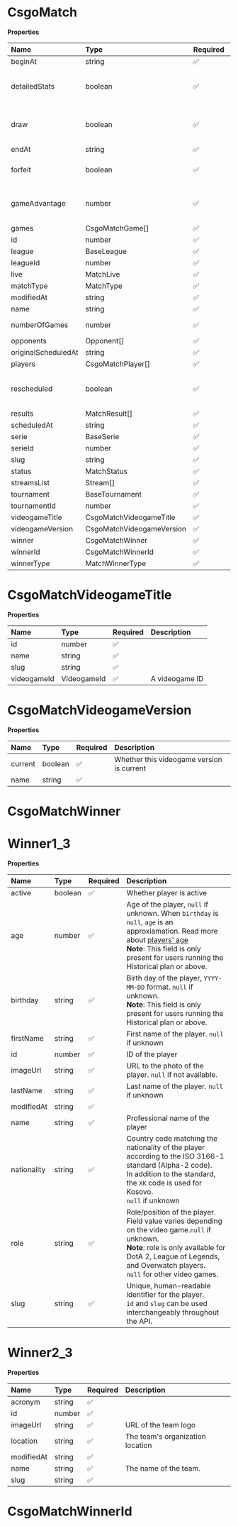 # CsgoMatch

**Properties**

| Name                | Type                      | Required | Description                              |
| :------------------ | :------------------------ | :------- | :--------------------------------------- |
| beginAt             | string                    | ✅       |                                          |
| detailedStats       | boolean                   | ✅       | Whether the match offers full stats      |
| draw                | boolean                   | ✅       | Whether result of the match is a draw    |
| endAt               | string                    | ✅       |                                          |
| forfeit             | boolean                   | ✅       | Whether match was forfeited              |
| gameAdvantage       | number                    | ✅       | ID of the opponent with a game advantage |
| games               | CsgoMatchGame[]           | ✅       |                                          |
| id                  | number                    | ✅       |                                          |
| league              | BaseLeague                | ✅       |                                          |
| leagueId            | number                    | ✅       |                                          |
| live                | MatchLive                 | ✅       |                                          |
| matchType           | MatchType                 | ✅       |                                          |
| modifiedAt          | string                    | ✅       |                                          |
| name                | string                    | ✅       |                                          |
| numberOfGames       | number                    | ✅       | Number of games                          |
| opponents           | Opponent[]                | ✅       |                                          |
| originalScheduledAt | string                    | ✅       |                                          |
| players             | CsgoMatchPlayer[]         | ✅       |                                          |
| rescheduled         | boolean                   | ✅       | Whether match has been rescheduled       |
| results             | MatchResult[]             | ✅       |                                          |
| scheduledAt         | string                    | ✅       |                                          |
| serie               | BaseSerie                 | ✅       |                                          |
| serieId             | number                    | ✅       |                                          |
| slug                | string                    | ✅       |                                          |
| status              | MatchStatus               | ✅       |                                          |
| streamsList         | Stream[]                  | ✅       |                                          |
| tournament          | BaseTournament            | ✅       |                                          |
| tournamentId        | number                    | ✅       |                                          |
| videogameTitle      | CsgoMatchVideogameTitle   | ✅       |                                          |
| videogameVersion    | CsgoMatchVideogameVersion | ✅       |                                          |
| winner              | CsgoMatchWinner           | ✅       |                                          |
| winnerId            | CsgoMatchWinnerId         | ✅       |                                          |
| winnerType          | MatchWinnerType           | ✅       |                                          |

# CsgoMatchVideogameTitle

**Properties**

| Name        | Type        | Required | Description    |
| :---------- | :---------- | :------- | :------------- |
| id          | number      | ✅       |                |
| name        | string      | ✅       |                |
| slug        | string      | ✅       |                |
| videogameId | VideogameId | ✅       | A videogame ID |

# CsgoMatchVideogameVersion

**Properties**

| Name    | Type    | Required | Description                               |
| :------ | :------ | :------- | :---------------------------------------- |
| current | boolean | ✅       | Whether this videogame version is current |
| name    | string  | ✅       |                                           |

# CsgoMatchWinner

# Winner1_3

**Properties**

| Name        | Type    | Required | Description                                                                                                                                                                                                                                    |
| :---------- | :------ | :------- | :--------------------------------------------------------------------------------------------------------------------------------------------------------------------------------------------------------------------------------------------- |
| active      | boolean | ✅       | Whether player is active                                                                                                                                                                                                                       |
| age         | number  | ✅       | Age of the player, `null` if unknown. When `birthday` is `null`, `age` is an approxiamation. Read more about [players' age](/docs/about-players-age) <br/>**Note**: This field is only present for users running the Historical plan or above. |
| birthday    | string  | ✅       | Birth day of the player, `YYYY-MM-DD` format. `null` if unknown. <br/>**Note**: This field is only present for users running the Historical plan or above.                                                                                     |
| firstName   | string  | ✅       | First name of the player. `null` if unknown                                                                                                                                                                                                    |
| id          | number  | ✅       | ID of the player                                                                                                                                                                                                                               |
| imageUrl    | string  | ✅       | URL to the photo of the player. `null` if not available.                                                                                                                                                                                       |
| lastName    | string  | ✅       | Last name of the player. `null` if unknown                                                                                                                                                                                                     |
| modifiedAt  | string  | ✅       |                                                                                                                                                                                                                                                |
| name        | string  | ✅       | Professional name of the player                                                                                                                                                                                                                |
| nationality | string  | ✅       | Country code matching the nationality of the player according to the ISO 3166-1 standard (Alpha-2 code). <br/>In addition to the standard, the `XK` code is used for Kosovo. <br/>`null` if unknown                                            |
| role        | string  | ✅       | Role/position of the player. Field value varies depending on the video game.`null` if unknown. <br/>**Note**: role is only available for DotA 2, League of Legends, and Overwatch players. <br/>`null` for other video games.                  |
| slug        | string  | ✅       | Unique, human-readable identifier for the player. <br/>`id` and `slug` can be used interchangeably throughout the API.                                                                                                                         |

# Winner2_3

**Properties**

| Name       | Type   | Required | Description                      |
| :--------- | :----- | :------- | :------------------------------- |
| acronym    | string | ✅       |                                  |
| id         | number | ✅       |                                  |
| imageUrl   | string | ✅       | URL of the team logo             |
| location   | string | ✅       | The team's organization location |
| modifiedAt | string | ✅       |                                  |
| name       | string | ✅       | The name of the team.            |
| slug       | string | ✅       |                                  |

# CsgoMatchWinnerId
